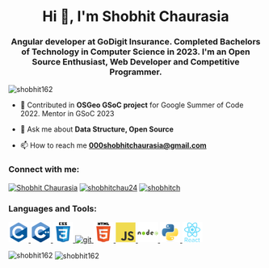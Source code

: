 <!---
- 👋 Hi, I’m Shobhit Chaurasia
- 👀 I’m interested in Open Source Contributions, Web Development and Competitive Programming
- 🌱 I’m currently learning Data Structures and Algorithms, Web development using MERN stack
- 💞️ I’m looking to collaborate on any project in which I can learn new skills
- 📫 How to reach me ...
- Mail me at - 000shobhitchaurasia@gmail.com
- Connect with me on LinkedIn - https://in.linkedin.com/in/shobhit-chaurasia-8842531b6


shobhit162/shobhit162 is a ✨ special ✨ repository because its `README.md` (this file) appears on your GitHub profile.
You can click the Preview link to take a look at your changes.
--->


<h1 align="center">Hi 👋, I'm Shobhit Chaurasia</h1>
<h3 align="center">Angular developer at GoDigit Insurance. Completed Bachelors of Technology in Computer Science in 2023. I'm an Open Source Enthusiast, Web Developer and Competitive Programmer.</h3>

<p align="left"> <img src="https://komarev.com/ghpvc/?username=shobhit162&label=Profile%20views&color=0e75b6&style=flat" alt="shobhit162" /> </p>

- 🌱 Contributed in  **OSGeo GSoC project** for Google Summer of Code 2022. Mentor in GSoC 2023

- 💬 Ask me about **Data Structure, Open Source**

- 📫 How to reach me **000shobhitchaurasia@gmail.com**

<h3 align="left">Connect with me:</h3>
<p align="left">
<a href="https://in.linkedin.com/in/shobhit-chaurasia-8842531b6" target="blank"><img align="center" src="https://raw.githubusercontent.com/rahuldkjain/github-profile-readme-generator/master/src/images/icons/Social/linked-in-alt.svg" alt="Shobhit Chaurasia" height="30" width="40" /></a>
<a href="https://www.codechef.com/users/shobhitchau24" target="blank"><img align="center" src="https://cdn.jsdelivr.net/npm/simple-icons@3.1.0/icons/codechef.svg" alt="shobhitchau24" height="30" width="40" /></a>
<a href="https://www.leetcode.com/shobhitch" target="blank"><img align="center" src="https://raw.githubusercontent.com/rahuldkjain/github-profile-readme-generator/master/src/images/icons/Social/leet-code.svg" alt="shobhitch" height="30" width="40" /></a>
</p>

<h3 align="left">Languages and Tools:</h3>
<p align="left"> <a href="https://www.cprogramming.com/" target="_blank" rel="noreferrer"> <img src="https://raw.githubusercontent.com/devicons/devicon/master/icons/c/c-original.svg" alt="c" width="40" height="40"/> </a> <a href="https://www.w3schools.com/cpp/" target="_blank" rel="noreferrer"> <img src="https://raw.githubusercontent.com/devicons/devicon/master/icons/cplusplus/cplusplus-original.svg" alt="cplusplus" width="40" height="40"/> </a> <a href="https://www.w3schools.com/css/" target="_blank" rel="noreferrer"> <img src="https://raw.githubusercontent.com/devicons/devicon/master/icons/css3/css3-original-wordmark.svg" alt="css3" width="40" height="40"/> </a> <a href="https://git-scm.com/" target="_blank" rel="noreferrer"> <img src="https://www.vectorlogo.zone/logos/git-scm/git-scm-icon.svg" alt="git" width="40" height="40"/> </a> <a href="https://www.w3.org/html/" target="_blank" rel="noreferrer"> <img src="https://raw.githubusercontent.com/devicons/devicon/master/icons/html5/html5-original-wordmark.svg" alt="html5" width="40" height="40"/> </a> <a href="https://developer.mozilla.org/en-US/docs/Web/JavaScript" target="_blank" rel="noreferrer"> <img src="https://raw.githubusercontent.com/devicons/devicon/master/icons/javascript/javascript-original.svg" alt="javascript" width="40" height="40"/> </a> <a href="https://nodejs.org" target="_blank" rel="noreferrer"> <img src="https://raw.githubusercontent.com/devicons/devicon/master/icons/nodejs/nodejs-original-wordmark.svg" alt="nodejs" width="40" height="40"/> </a> <a href="https://www.python.org" target="_blank" rel="noreferrer"> <img src="https://raw.githubusercontent.com/devicons/devicon/master/icons/python/python-original.svg" alt="python" width="40" height="40"/> </a> <a href="https://reactjs.org/" target="_blank" rel="noreferrer"> <img src="https://raw.githubusercontent.com/devicons/devicon/master/icons/react/react-original-wordmark.svg" alt="react" width="40" height="40"/> </a> </p>

<p><img align="left" src="https://github-readme-stats.vercel.app/api/top-langs?username=shobhit162&show_icons=true&locale=en&layout=compact" alt="shobhit162" /></p>

<p>&nbsp;<img align="center" src="https://github-readme-stats.vercel.app/api?username=shobhit162&show_icons=true&locale=en" alt="shobhit162" /></p>
